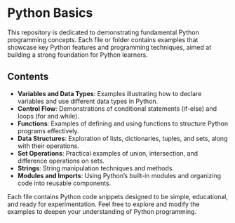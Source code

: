 # Python Basics

This repository is dedicated to demonstrating fundamental Python programming concepts. Each file or folder contains examples that showcase key Python features and programming techniques, aimed at building a strong foundation for Python learners.

## Contents

- **Variables and Data Types**: Examples illustrating how to declare variables and use different data types in Python.
- **Control Flow**: Demonstrations of conditional statements (if-else) and loops (for and while).
- **Functions**: Examples of defining and using functions to structure Python programs effectively.
- **Data Structures**: Exploration of lists, dictionaries, tuples, and sets, along with their operations.
- **Set Operations**: Practical examples of union, intersection, and difference operations on sets.
- **Strings**: String manipulation techniques and methods.
- **Modules and Imports**: Using Python’s built-in modules and organizing code into reusable components.

Each file contains Python code snippets designed to be simple, educational, and ready for experimentation. Feel free to explore and modify the examples to deepen your understanding of Python programming.
